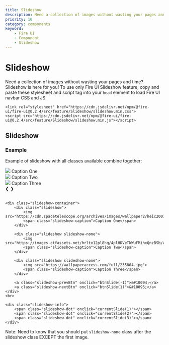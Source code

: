 ```yaml
---
title: Slideshow
description: Need a collection of images without wasting your pages and time? Slideshow is here for you! 
priority: 10
category: components
keyword: 
    - Fire UI
    - Component
    - Slideshow
---
```



# Slideshow
Need a collection of images without wasting your pages and time? Slideshow is here for you! To use only Fire UI Slideshow feature, copy and paste these stylesheet and script tag into your `head` element to load Fire UI navbar CSS and JS.

```
<link rel="stylesheet" href="https://cdn.jsdelivr.net/npm/@fire-ui/fire-ui@0.2.4/src/feature/Slideshow/slideshow.min.css">
<script src="https://cdn.jsdelivr.net/npm/@fire-ui/fire-ui@0.2.4/src/feature/Slideshow/slideshow.min.js"></script>
```

<div class="division">

## Slideshow
### Example
Example of slideshow with all classes available combine together:
<div class="slideshow-container">
    <div class="slideshow">
        <img src="https://miro.medium.com/max/700/1*o8tTGo3vsocTKnCUyz0wHA.jpeg">
        <span class="slideshow-caption">Caption One</span>
    </div>
    <div class="slideshow slideshow-none">
        <img src="https://images.ctfassets.net/hrltx12pl8hq/4plHDVeTkWuFMihxQnzBSb/aea2f06d675c3d710d095306e377382f/shutterstock_554314555_copy.jpg">
        <span class="slideshow-caption">Caption Two</span>
    </div>
    <div class="slideshow slideshow-none">
        <img src="https://wallpaperaccess.com/full/235804.jpg">
        <span class="slideshow-caption">Caption Three</span>
    </div>
    <a class="slideshow-prevBtn" onclick="btnSlide(-1)">&#10094;</a>
    <a class="slideshow-nextBtn" onclick="btnSlide(1)">&#10095;</a>
</div>
<br>
<div class="slideshow-info">
    <span class="slideshow-dot" onclick="currentSlide(1)"></span>
    <span class="slideshow-dot" onclick="currentSlide(2)"></span>
    <span class="slideshow-dot" onclick="currentSlide(3)"></span>
</div>

```
<div class="slideshow-container">
    <div class="slideshow">
        <img src="https://cdn.spacetelescope.org/archives/images/wallpaper2/heic2007a.jpg">
        <span class="slideshow-caption">Caption One</span>
    </div>

    <div class="slideshow slideshow-none">
        <img src="https://images.ctfassets.net/hrltx12pl8hq/4plHDVeTkWuFMihxQnzBSb/aea2f06d675c3d710d095306e377382f/shutterstock_554314555_copy.jpg">
        <span class="slideshow-caption">Caption Two</span>
    </div>

    <div class="slideshow slideshow-none">
        <img src="https://wallpaperaccess.com/full/235804.jpg">
        <span class="slideshow-caption">Caption Three</span>
    </div>

    <a class="slideshow-prevBtn" onclick="btnSlide(-1)">&#10094;</a>
    <a class="slideshow-nextBtn" onclick="btnSlide(1)">&#10095;</a>
</div>
<br>

<div class="slideshow-info">
    <span class="slideshow-dot" onclick="currentSlide(1)"></span>
    <span class="slideshow-dot" onclick="currentSlide(2)"></span>
    <span class="slideshow-dot" onclick="currentSlide(3)"></span>
</div>
```

Note: Need to know that you should put `slideshow-none` class after the slideshow class EXCEPT the first image.

</div>